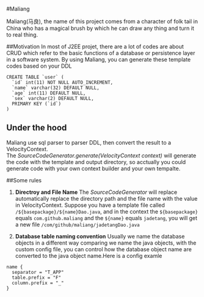 #Maliang

Maliang(马良), the name of this project comes from a character of folk tail in China who has a magical brush by which he can draw any thing and turn it to real thing.

##Motivation
In most of J2EE projet, there are a lot of codes are about CRUD which refer to the basic functions of a database or persistence layer in a software system. By using Maliang, you can generate these template codes based on your DDL
```
CREATE TABLE `user` (
  `id` int(11) NOT NULL AUTO_INCREMENT,
  `name` varchar(32) DEFAULT NULL,
  `age` int(11) DEFAULT NULL,
  `sex` varchar(2) DEFAULT NULL,
  PRIMARY KEY (`id`)
)
```

## Under the hood
Maliang use sql parser to parser DDL, then convert the result to a VelocityContext.   
The *SourceCodeGenerator.generate(VelocityContext context)* will generate the code with the template and output directory, so acctually you could generate code with your own context builder and your own tempalte.

##Some rules
1. **Directroy and File Name**
The *SourceCodeGenerator* will replace automatically replace the directory path and the file name with the value in VelocityContext. Suppose you have a template file called  ```/${basepackage}/${name}Dao.java```, and in the context the ```${basepackage}``` equals ```com.github.maliang``` and the ```${name}``` equals ```jadetang```, you will get a new file ```/com/github/maliang/jadetangDao.java``` 

2. **Database table naming convention**
Usually we name the database objects in a different way comparing we name the java objects, with the custom config file, you can control how the database object name are converted to the java object name.Here is a config examle
```
name {
  separator = "T_APP"
  table.prefix = "F"
  column.prefix = "_"
}
```
